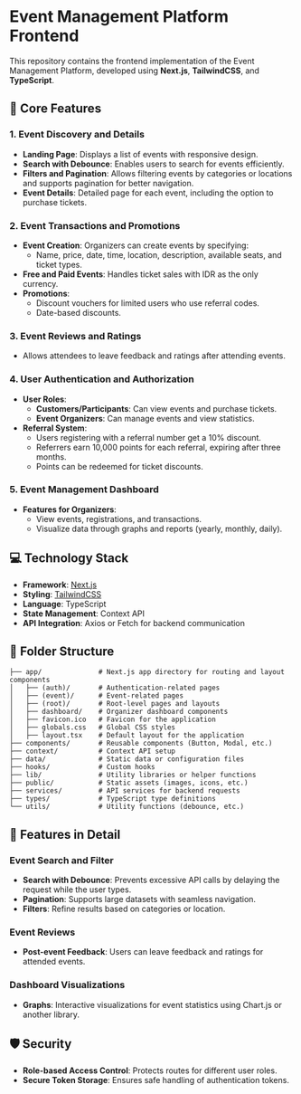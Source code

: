 # Event Management Platform Frontend

This repository contains the frontend implementation of the Event Management Platform, developed using **Next.js**, **TailwindCSS**, and **TypeScript**.

## 🚀 Core Features

### 1. Event Discovery and Details
- **Landing Page**: Displays a list of events with responsive design.
- **Search with Debounce**: Enables users to search for events efficiently.
- **Filters and Pagination**: Allows filtering events by categories or locations and supports pagination for better navigation.
- **Event Details**: Detailed page for each event, including the option to purchase tickets.

### 2. Event Transactions and Promotions
- **Event Creation**: Organizers can create events by specifying:
  - Name, price, date, time, location, description, available seats, and ticket types.
- **Free and Paid Events**: Handles ticket sales with IDR as the only currency.
- **Promotions**:
  - Discount vouchers for limited users who use referral codes.
  - Date-based discounts.

### 3. Event Reviews and Ratings
- Allows attendees to leave feedback and ratings after attending events.

### 4. User Authentication and Authorization
- **User Roles**:
  - **Customers/Participants**: Can view events and purchase tickets.
  - **Event Organizers**: Can manage events and view statistics.
- **Referral System**:
  - Users registering with a referral number get a 10% discount.
  - Referrers earn 10,000 points for each referral, expiring after three months.
  - Points can be redeemed for ticket discounts.

### 5. Event Management Dashboard
- **Features for Organizers**:
  - View events, registrations, and transactions.
  - Visualize data through graphs and reports (yearly, monthly, daily).

## 💻 Technology Stack
- **Framework**: [Next.js](https://nextjs.org/)
- **Styling**: [TailwindCSS](https://tailwindcss.com/)
- **Language**: TypeScript
- **State Management**: Context API
- **API Integration**: Axios or Fetch for backend communication

## 📑 Folder Structure

```
├── app/              # Next.js app directory for routing and layout components
│   ├── (auth)/       # Authentication-related pages
│   ├── (event)/      # Event-related pages
│   ├── (root)/       # Root-level pages and layouts
│   ├── dashboard/    # Organizer dashboard components
│   ├── favicon.ico   # Favicon for the application
│   ├── globals.css   # Global CSS styles
│   ├── layout.tsx    # Default layout for the application
├── components/       # Reusable components (Button, Modal, etc.)
├── context/          # Context API setup
├── data/             # Static data or configuration files
├── hooks/            # Custom hooks
├── lib/              # Utility libraries or helper functions
├── public/           # Static assets (images, icons, etc.)
├── services/         # API services for backend requests
├── types/            # TypeScript type definitions
└── utils/            # Utility functions (debounce, etc.)
```

## 🧪 Features in Detail

### Event Search and Filter
- **Search with Debounce**: Prevents excessive API calls by delaying the request while the user types.
- **Pagination**: Supports large datasets with seamless navigation.
- **Filters**: Refine results based on categories or location.

### Event Reviews
- **Post-event Feedback**: Users can leave feedback and ratings for attended events.

### Dashboard Visualizations
- **Graphs**: Interactive visualizations for event statistics using Chart.js or another library.

## 🛡️ Security
- **Role-based Access Control**: Protects routes for different user roles.
- **Secure Token Storage**: Ensures safe handling of authentication tokens.

